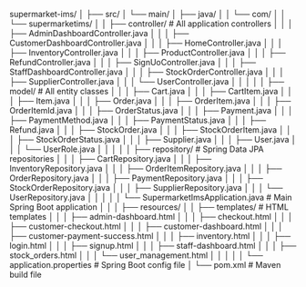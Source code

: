 supermarket-ims/
│
├── src/
│   └── main/
│       ├── java/
│       │   └── com/
│       │       └── supermarketims/
│       │           ├── controller/               # All application controllers
│       │           │   ├── AdminDashboardController.java
│       │           │   ├── CustomerDashboardController.java
│       │           │   ├── HomeController.java
│       │           │   ├── InventoryController.java
│       │           │   ├── ProductController.java
│       │           │   ├── RefundController.java
│       │           │   ├── SignUoController.java
│       │           │   ├── StaffDashboardController.java
│       │           │   ├── StockOrderController.java
│       │           │   ├── SupplierController.java
│       │           │   └── UserController.java
│       │           │
│       │           ├── model/                    # All entity classes
│       │           │   ├── Cart.java
│       │           │   ├── CartItem.java
│       │           │   ├── Item.java
│       │           │   ├── Order.java
│       │           │   ├── OrderItem.java
│       │           │   ├── OrderItemId.java
│       │           │   ├── OrderStatus.java
│       │           │   ├── Payment.java
│       │           │   ├── PaymentMethod.java
│       │           │   ├── PaymentStatus.java
│       │           │   ├── Refund.java
│       │           │   ├── StockOrder.java
│       │           │   ├── StockOrderItem.java
│       │           │   ├── StockOrderStatus.java
│       │           │   ├── Supplier.java
│       │           │   ├── User.java
│       │           │   └── UserRole.java
│       │           │
│       │           ├── repository/               # Spring Data JPA repositories
│       │           │   ├── CartRepository.java
│       │           │   ├── InventoryRepository.java
│       │           │   ├── OrderItemRepository.java
│       │           │   ├── OrderRepository.java
│       │           │   ├── PaymentRepository.java
│       │           │   ├── StockOrderRepository.java
│       │           │   ├── SupplierRepository.java
│       │           │   └── UserRepository.java
│       │           │
│       │           └── SupermarketImsApplication.java  # Main Spring Boot application
│       │
│       ├── resources/
│       │   ├── templates/                        # HTML templates
│       │   │   ├── admin-dashboard.html
│       │   │   ├── checkout.html
│       │   │   ├── customer-checkout.html
│       │   │   ├── customer-dashboard.html
│       │   │   ├── customer-payment-success.html
│       │   │   ├── inventory.html
│       │   │   ├── login.html
│       │   │   ├── signup.html
│       │   │   ├── staff-dashboard.html
│       │   │   ├── stock_orders.html
│       │   │   └── user_management.html
│       │   │
│       │   └── application.properties            # Spring Boot config file
│
└── pom.xml                                        # Maven build file

